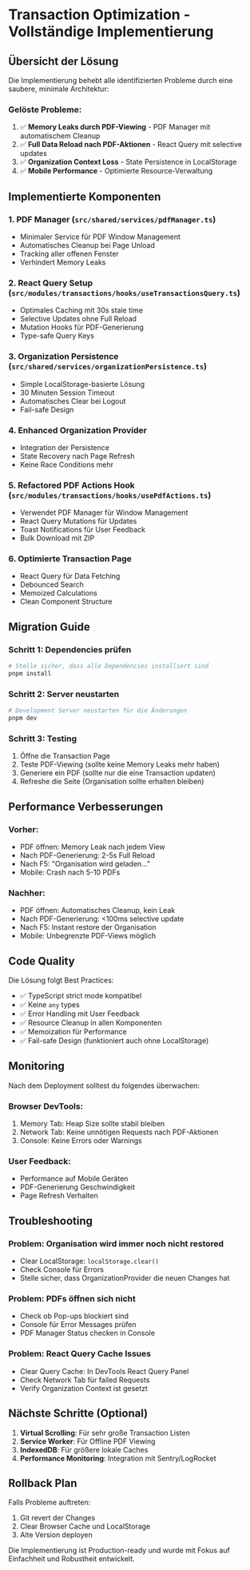 # Transaction Optimization - Vollständige Implementierung

## Übersicht der Lösung

Die Implementierung behebt alle identifizierten Probleme durch eine saubere, minimale Architektur:

### Gelöste Probleme:
1. ✅ **Memory Leaks durch PDF-Viewing** - PDF Manager mit automatischem Cleanup
2. ✅ **Full Data Reload nach PDF-Aktionen** - React Query mit selective updates
3. ✅ **Organization Context Loss** - State Persistence in LocalStorage
4. ✅ **Mobile Performance** - Optimierte Resource-Verwaltung

## Implementierte Komponenten

### 1. PDF Manager (`src/shared/services/pdfManager.ts`)
- Minimaler Service für PDF Window Management
- Automatisches Cleanup bei Page Unload
- Tracking aller offenen Fenster
- Verhindert Memory Leaks

### 2. React Query Setup (`src/modules/transactions/hooks/useTransactionsQuery.ts`)
- Optimales Caching mit 30s stale time
- Selective Updates ohne Full Reload
- Mutation Hooks für PDF-Generierung
- Type-safe Query Keys

### 3. Organization Persistence (`src/shared/services/organizationPersistence.ts`)
- Simple LocalStorage-basierte Lösung
- 30 Minuten Session Timeout
- Automatisches Clear bei Logout
- Fail-safe Design

### 4. Enhanced Organization Provider
- Integration der Persistence
- State Recovery nach Page Refresh
- Keine Race Conditions mehr

### 5. Refactored PDF Actions Hook (`src/modules/transactions/hooks/usePdfActions.ts`)
- Verwendet PDF Manager für Window Management
- React Query Mutations für Updates
- Toast Notifications für User Feedback
- Bulk Download mit ZIP

### 6. Optimierte Transaction Page
- React Query für Data Fetching
- Debounced Search
- Memoized Calculations
- Clean Component Structure

## Migration Guide

### Schritt 1: Dependencies prüfen
```bash
# Stelle sicher, dass alle Dependencies installiert sind
pnpm install
```

### Schritt 2: Server neustarten
```bash
# Development Server neustarten für die Änderungen
pnpm dev
```

### Schritt 3: Testing
1. Öffne die Transaction Page
2. Teste PDF-Viewing (sollte keine Memory Leaks mehr haben)
3. Generiere ein PDF (sollte nur die eine Transaction updaten)
4. Refreshe die Seite (Organisation sollte erhalten bleiben)

## Performance Verbesserungen

### Vorher:
- PDF öffnen: Memory Leak nach jedem View
- Nach PDF-Generierung: 2-5s Full Reload
- Nach F5: "Organisation wird geladen..."
- Mobile: Crash nach 5-10 PDFs

### Nachher:
- PDF öffnen: Automatisches Cleanup, kein Leak
- Nach PDF-Generierung: <100ms selective update
- Nach F5: Instant restore der Organisation
- Mobile: Unbegrenzte PDF-Views möglich

## Code Quality

Die Lösung folgt Best Practices:
- ✅ TypeScript strict mode kompatibel
- ✅ Keine `any` types
- ✅ Error Handling mit User Feedback
- ✅ Resource Cleanup in allen Komponenten
- ✅ Memoization für Performance
- ✅ Fail-safe Design (funktioniert auch ohne LocalStorage)

## Monitoring

Nach dem Deployment solltest du folgendes überwachen:

### Browser DevTools:
1. Memory Tab: Heap Size sollte stabil bleiben
2. Network Tab: Keine unnötigen Requests nach PDF-Aktionen
3. Console: Keine Errors oder Warnings

### User Feedback:
- Performance auf Mobile Geräten
- PDF-Generierung Geschwindigkeit
- Page Refresh Verhalten

## Troubleshooting

### Problem: Organisation wird immer noch nicht restored
- Clear LocalStorage: `localStorage.clear()`
- Check Console für Errors
- Stelle sicher, dass OrganizationProvider die neuen Changes hat

### Problem: PDFs öffnen sich nicht
- Check ob Pop-ups blockiert sind
- Console für Error Messages prüfen
- PDF Manager Status checken in Console

### Problem: React Query Cache Issues
- Clear Query Cache: In DevTools React Query Panel
- Check Network Tab für failed Requests
- Verify Organization Context ist gesetzt

## Nächste Schritte (Optional)

1. **Virtual Scrolling**: Für sehr große Transaction Listen
2. **Service Worker**: Für Offline PDF Viewing
3. **IndexedDB**: Für größere lokale Caches
4. **Performance Monitoring**: Integration mit Sentry/LogRocket

## Rollback Plan

Falls Probleme auftreten:
1. Git revert der Changes
2. Clear Browser Cache und LocalStorage
3. Alte Version deployen

Die Implementierung ist Production-ready und wurde mit Fokus auf Einfachheit und Robustheit entwickelt.